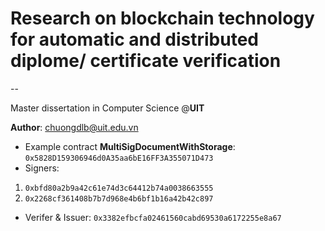 # Research on blockchain technology for automatic and distributed diplome/ certificate verification 
--

Master dissertation in Computer Science @**UIT**

**Author**: chuongdlb@uit.edu.vn

* Example contract **MultiSigDocumentWithStorage**:
`0x5828D159306946d0A35aa6bE16FF3A355071D473`
* Signers: 
 1. `0xbfd80a2b9a42c61e74d3c64412b74a0038663555`
 2. `0x2268cf361408b7b7d968e4b6bf1b16a42b42c897`
* Verifer & Issuer: `0x3382efbcfa02461560cabd69530a6172255e8a67`



